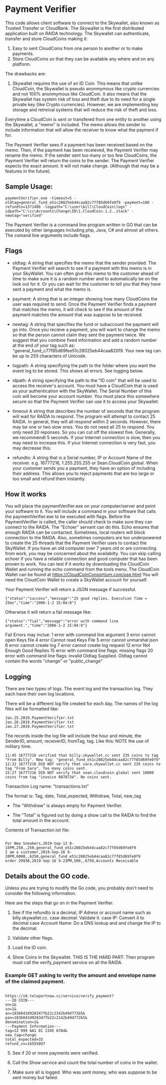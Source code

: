 # Payment Verifier

This code allows client software to connect to the Skywallet, also known as Trusted Transfer or CloudBank. The Skywallet is the first distributed application built on RAIDA technology. The Skywallet can authenticate, transfer and store CloudCoins making it:
1. Easy to sent CloudCoins from one person to another or to make payments.
2. Store CloudCoins so that they can be available any where and on any platform. 

The drawbacks are:
1. Skywallet requires the use of an ID Coin. This means that unlike CloudCoin, the Skywallet is pseudo anonmymous like crypto currencies and not 100% anonmymous like CloudCoin. It also means that the Skywallet has system risk of loss and theft due to its need for a single private key (like Crypto currencies). However, we are implementing key storage and retreival systems that will reduce the risk of theft and loss.  

Everytime a CloudCoin is sent or transfered from one entity to another using the Skywallet, a "memo" is included. The memo allows the sender to include information that will allow the receiver to know what the payment if for. 

The Payment Verifier sees if a payment has been received based on the memo. Then, if the payment has been receieved, the Payment Verifier may rename the memo. If the sender sent too many or too few CloudCoins, the Payment Verifier will
return the coins to the sender. The Payment Verifier expects the exact amount. It will not make change. (Although that may be a features in the future). 

## Sample Usage:
```
paymentVerifier.exe -timeout=5 -oldtag=general_fund_e51c28025eb44caa82c77f85d69fe0f9 -payment=100 -refundto=1371486 -logpath="C:\user\bill\CloudCoin\logs" -idpath="C:\cc\Accounts\Change\ID\1.CloudCoin.1.2..stack" -newtag="verified"
```

The Payment Verifier is a command line program written in GO that can be executed by other languages including php, Java, C# and almost all others. The comand line arguments include flags.  


## Flags
* oldtag: A string that specifies the memo that the sender provided. The Payment Verifier will search to see if a payment with this memo is in your SkyWallet. You can often give this memo to the customer ahead of time to make sure it is a random number and to automatically be on the look out for it. Or you can wait for the customer to tell you that they have sent a payment and what the memo is. 

* payment:  A string that is an integer showing how many CloudCoins the user was required to send. Once the Payment Verifier finds a payment that matches the memo, it will check to see if the amount of the payment matches the amount that was suppose to be received.

* newtag: A string that specifies the fund or subaccount the payment will go into. Once you recieve a payment, you will want to change the memo so that the person cannot claim they sent the payment twice. We suggest that you combine fixed information and add a random number at the end of your tag such as: "general_fund_c77f85d69fee51c28025eb44caa820f9. Your new tag can be up to 255 characters of Unicode. 

* logpath: A string specifiying the path to the folder where you want the event log to be stored. This shows all errors. See logging below. 

* idpath: A string specifying the path to the "ID coin" that will be used to access the receiver's account. You must have a CloudCoin that is used as your authentication with the SkyWallet. The Serial Number of this coin will become your account number. You must place this somewhere secure so that the Payment Verifier can use it to access your Skywallet. 

* timeout A string that describes the number of seconds that the program will wait for RAIDA to respond. The program will attempt to contact 25 RAIDA. In general, they will all respond within 2 seconds. However, there may be one or two slow ones. You do not need all 25 to respond. You only need 20 reponses. So you can cut off the slowest five. Generally, we recommendt 5 seconds. If your Internet connection is slow, then you may need to increase this. If your Internet connection is very fast, you may decrease this.

* refundto: A string that is a Serial number, IP or Account Name of the receiver. e.g. 16777216, 1.255.255.255 or Sean.CloudCoin.global. When your customer sends you a payment, they have an option of including their address. This allows you to reject payments that are too large or too small and refund them instantly. 

## How it works
You will place the paymentVerifier.exe on your computer/server and point your software to it. You will include a command in your software that calls the paymentVerifier.exe to be executed with flags. Before the PaymentVerifier is called, the caller should check to make sure they can connect to the RAIDA. The "Echoer" servant can do this. Echo ensures that enough RAIDA can be contacted. Sometimes, local routers will block connection to the RAIDA. Also, sometimes computers are too underpowered to create the 25 threads that the Payment Verifier uses to contact the SkyWallet. If you have an old computer over 7 years old or are connecting from work, you may be concerned about the availabilty. You can skip calling echoer if you have a reliable connection and good computer that has been proven to work. You can test if it works by downloading the CloudCoin Wallet and running the echo command from the tools menu. The CloudCoin Wallet can be found at https://CloudCoinConsortium.com/use.html  You will need the CloudCoin Wallet to create a SkyWallet account for yourself. 

Your Payment Verifier will return a JSON message if successful.     
```
{"status":"success","message":"25 good replies. Execution Time = 25ms","time":"2006-1-2 15:04:0"}
```

Otherwise it will return a fail message like: 
```
{"status":"fial","message":"error with command line argument.","time":"2006-1-2 15:04:0"}
```
Fail Errors may inclue:
1  error with command line argument
3  error cannot open Keys file
4  error Cannot read Keys File
5 error cannot unmarshal json
6  error cannot create log
7  error cannot create log request
12 error Not Enough Good Replies
15 error with command line flags: missing flags
20 error with command line flags: invalid Oldtag Supplied. Oldtag cannot contain the words "change" or "public_change"

## Logging
There are two types of logs. The event log and the transaction log. They each have their own log locations. 

There will be a different log file created for each day. The names of the log files will be formatted like:

```
Jan.25.2019.PaymentVerifier.txt
Jan.26.2019.PaymentVerifier.txt
Jan.27.2019.PaymentVerifier.txt
```

The records inside the log file will include the hour and minute, the SenderID, amount, receiverID, fromTag, tag. Like this: NOTE the use of military time.
```
11:45 16777216 verified that billy.skywallet.cc sent 235 coins to tag "From Billy". New tag: "general_fund_e51c28025eb44caa82c77f85d69fe0f9"
12:32 16777216 DID NOT verify that sara.skywallet.cc sent 235 coins to tag "From Sara". Too many coins sent.
15:27 16777216 DID NOT verify that sean.cloudcoin.global sent 10000 coins from tag "invoice 8878734". No coins sent.
```
Transaction Log name: "transactions.txt"

The format is: 
Tag, date, Total_expected, Withdraw, Total, new_tag

* The "Withdraw" is always empty for Payment Verifier. 

* The "Total" is figured out by doing a show call to the RAIDA to find the total amount in the account. 

Contents of Transaction.txt file:
```

For New Sneakers,2019-Sep-13 8-15PM,250,,250,general_fund_e51c28025eb44caa82c77f85d69fe0f9
I am a customer,2019-Sep-16 9-20PM,6000,,6250,general_fund_e51c28025eb44caa82c77f85d69fe0f9
order 29938,2019-Sep-16 9-23PM,500,,6750,Accounts Receivable

```

## Details about the GO code. 

Unless you are trying to modify the Go code, you probably don't need to consider the following information.

Here are the steps that go on in the Payment Verifier. 

1. See if the refundto is a decimal, IP Adress or account name such as billy.skywallet.cc. case decimal: Validate it. case IP: Convert it to decimal case Account Name: Do a DNS lookup and and change the IP to the decimal.

2. Validate other flags.

3. Load the ID coin.

4. Show Coins in the Skywallet. THIS IS THE HARD PART: Then program must call the verify_payment service on all the RAIDA. 

### Example GET asking to verity the amount and envelope name of the claimed payment.
```

https://s0.teleportnow.cc/service/verify_payment?
---ID COIN---
nn=1&
sn=1&
an=1836843d928347fb22c2142b49d772b5&
pan=1836843d928347fb22c2142b49d772b5&
denomination=1&
---Payment Information---
tag=1Z 999 AA1 01 2345 6784&
new_tag=change
total_expected=33
refund_sn=16555897

```

5. See if 20 or more payments were verified. 

6. Call the Show service and count the total number of coins in the wallet. 

7. Make sure all is logged. Who was sent money, who was suppose to be sent money but failed.


